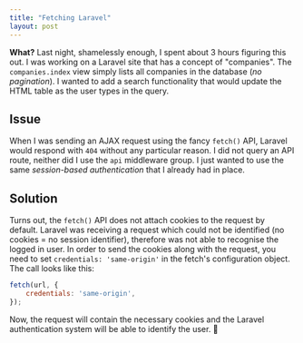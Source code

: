 ```yaml
---
title: "Fetching Laravel"
layout: post
---
```


**What?** Last night, shamelessly enough, I spent about 3 hours figuring this out. I was working on a Laravel site that has a concept of "companies". The `companies.index` view simply lists all companies in the database (_no pagination_). I wanted to add a search functionality that would update the HTML table as the user types in the query.

## Issue

When I was sending an AJAX request using the fancy `fetch()` API, Laravel would respond with `404` without any particular reason. I did not query an API route, neither did I use the `api` middleware group. I just wanted to use the same _session-based authentication_ that I already had in place.

## Solution

Turns out, the `fetch()` API does not attach cookies to the request by default. Laravel was receiving a request which could not be identified (no cookies = no session identifier), therefore was not able to recognise the logged in user. In order to send the cookies along with the request, you need to set `credentials: 'same-origin'` in the fetch's configuration object. The call looks like this:

```js
fetch(url, {
    credentials: 'same-origin',
});
```

Now, the request will contain the necessary cookies and the Laravel authentication system will be able to identify the user. 🎉
